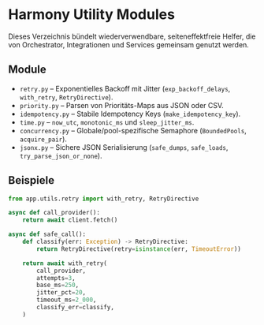 # Harmony Utility Modules

Dieses Verzeichnis bündelt wiederverwendbare, seiteneffektfreie Helfer, die von
Orchestrator, Integrationen und Services gemeinsam genutzt werden.

## Module

- `retry.py` – Exponentielles Backoff mit Jitter (`exp_backoff_delays`,
  `with_retry`, `RetryDirective`).
- `priority.py` – Parsen von Prioritäts-Maps aus JSON oder CSV.
- `idempotency.py` – Stabile Idempotency Keys (`make_idempotency_key`).
- `time.py` – `now_utc`, `monotonic_ms` und `sleep_jitter_ms`.
- `concurrency.py` – Globale/pool-spezifische Semaphore (`BoundedPools`,
  `acquire_pair`).
- `jsonx.py` – Sichere JSON Serialisierung (`safe_dumps`, `safe_loads`,
  `try_parse_json_or_none`).

## Beispiele

```python
from app.utils.retry import with_retry, RetryDirective

async def call_provider():
    return await client.fetch()

async def safe_call():
    def classify(err: Exception) -> RetryDirective:
        return RetryDirective(retry=isinstance(err, TimeoutError))

    return await with_retry(
        call_provider,
        attempts=3,
        base_ms=250,
        jitter_pct=20,
        timeout_ms=2_000,
        classify_err=classify,
    )
```
